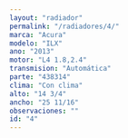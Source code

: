 ```yaml
---
layout: "radiador"
permalink: "/radiadores/4/"
marca: "Acura"
modelo: "ILX"
ano: "2013"
motor: "L4 1.8,2.4"
transmision: "Automática"
parte: "438314"
clima: "Con clima"
alto: "14 3/4"
ancho: "25 11/16"
observaciones: ""
id: "4"
---
```


